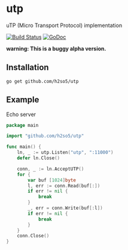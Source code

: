 utp
===

uTP (Micro Transport Protocol) implementation

[![Build Status](https://travis-ci.org/h2so5/utp.svg)](https://travis-ci.org/h2so5/utp)
[![GoDoc](https://godoc.org/github.com/h2so5/utp?status.svg)](http://godoc.org/github.com/h2so5/utp)

**warning: This is a buggy alpha version.**

## Installation

```
go get github.com/h2so5/utp
```

## Example

Echo server
```go
package main

import "github.com/h2so5/utp"

func main() {
	ln, _ := utp.Listen("utp", ":11000")
	defer ln.Close()

	conn, _ := ln.AcceptUTP()
	for {
		var buf [1024]byte
		l, err := conn.Read(buf[:])
		if err != nil {
			break
		}
		_, err = conn.Write(buf[:l])
		if err != nil {
			break
		}
	}
	conn.Close()
}

```
